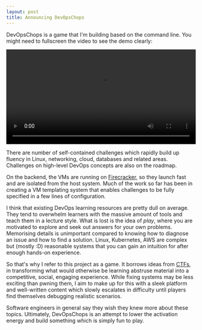```yaml
---
layout: post
title: Announcing DevOpsChops
---
```


DevOpsChops is a game that I'm building based on the command line. You might need to fullscreen the video to see the demo clearly:

<video autoplay="autoplay" loop="loop" controls style="width:100%;height:auto;">
  <source src="/public/progress.mp4" type="video/mp4">
</video>

There are number of self-contained challenges which rapidly build up fluency in Linux, networking, cloud, databases and related areas. Challenges on high-level DevOps concepts are also on the roadmap.

On the backend, the VMs are running on [Firecracker](https://firecracker-microvm.github.io/), so they launch fast and are isolated from the host system. Much of the work so far has been in creating a VM templating system that enables challenges to be fully specified in a few lines of configuration.

I think that existing DevOps learning resources are pretty dull on average. They tend to overwhelm learners with the massive amount of tools and teach them in a lecture style. What is lost is the idea of _play_, where you are motivated to explore and seek out answers for your own problems. Memorising details is unimportant compared to knowing how to diagnose an issue and how to find a solution. Linux, Kubernetes, AWS are complex but (mostly :D) reasonable systems that you can gain an intuition for after enough hands-on experience.

So that's why I refer to this project as a game. It borrows ideas from [CTFs](https://en.wikipedia.org/wiki/Capture_the_flag_(cybersecurity)), in transforming what would otherwise be learning abstruse material into a competitive, social, engaging experience. While fixing systems may be less exciting than pwning them, I aim to make up for this with a sleek platform and well-written content which slowly escalates in difficulty until players find themselves debugging realistic scenarios.

Software engineers in general say they wish they knew more about these topics. Ultimately, DevOpsChops is an attempt to lower the activation energy and build something which is simply fun to play. 
